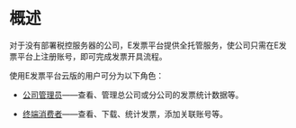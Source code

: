 # 概述

对于没有部署税控服务器的公司，E发票平台提供全托管服务，使公司只需在E发票平台上注册账号，即可完成发票开具流程。

使用E发票平台云版的用户可分为以下角色：

- [公司管理员](#公司管理员)——查看、管理总公司或分公司的发票统计数据等。


- [终端消费者](#终端消费者)——查看、下载、统计发票，添加关联账号等。

